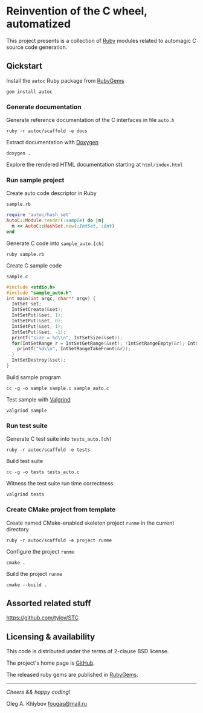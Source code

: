 # Reinvention of the C wheel, automatized

This project presents is a collection of [Ruby](https://www.ruby-lang.org) modules related to automagic C source code generation.


## Qickstart

Install the `autoc` Ruby package from [RubyGems](https://rubygems.org)

```shell
gem install autoc
```


### Generate documentation

Generate reference documentation of the C interfaces in file `auto.h`

```shell
ruby -r autoc/scaffold -e docs
```

Extract documentation with [Doxygen](https://www.doxygen.nl)

```shell
doxygen .
```

Explore the rendered HTML documentation starting at `html/index.html`


### Run sample project

Create auto code descriptor in Ruby

`sample.rb`
```ruby
require 'autoc/hash_set'
AutoC::Module.render(:sample) do |m|
  m << AutoC::HashSet.new(:IntSet, :int)
end
```

Generate C code into `sample_auto.[ch]`

```shell
ruby sample.rb
```

Create C sample code

`sample.c`
```c
#include <stdio.h>
#include "sample_auto.h"
int main(int argc, char** argv) {
  IntSet set;
  IntSetCreate(&set);
  IntSetPut(&set, 1);
  IntSetPut(&set, 0);
  IntSetPut(&set, 1);
  IntSetPut(&set, -1);
  printf("size = %d\\n", IntSetSize(&set));
  for(IntSetRange r = IntSetGetRange(&set); !IntSetRangeEmpty(&r); IntSetRangePopFront(&r)) {
    printf("%d\\n", IntSetRangeTakeFront(&r));
  }
  IntSetDestroy(&set);
}
```

Build sample program

```shell
cc -g -o sample sample.c sample_auto.c
```

Test sample with [Valgrind](https://valgrind.org)

```shell
valgrind sample
```


### Run test suite

Generate C test suite into `tests_auto.[ch]`

```shell
ruby -r autoc/scaffold -e tests
```

Build test suite

```shell
cc -g -o tests tests_auto.c
```

Witness the test suite run time correctness

```shell
valgrind tests
```


### Create CMake project from template

Create named CMake-enabled skeleton project `runme` in the current directory

```shell
ruby -r autoc/scaffold -e project runme
```

Configure the project `runme`

```shell
cmake .
```

Build the project `runme`

```shell
cmake --build .
```

## Assorted related stuff

https://github.com/tylov/STC


## Licensing & availability

This code is distributed under the terms of 2-clause BSD license.

The project's home page is [GitHub](https://github.com/okhlybov/autoc).

The released ruby gems are published in [RubyGems](https://rubygems.org/gems/autoc).


---

_Cheers && happy coding!_

Oleg A. Khlybov <fougas@mail.ru>
